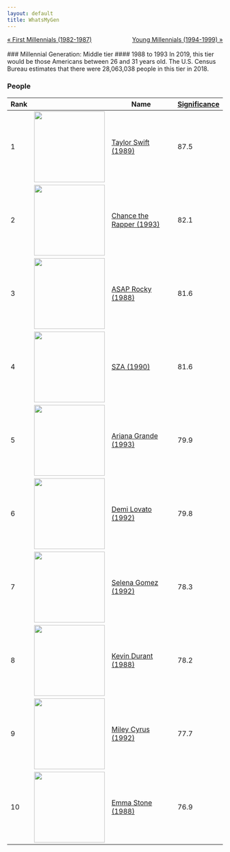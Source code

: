 ```yaml
---
layout: default
title: WhatsMyGen
---
```

<div style="overflow: hidden"><a href="/WhatsMyGen/generations/millennial-first.html" class="previous" style="float: left !important">&laquo; First Millennials (1982-1987)</a><a href="/WhatsMyGen/generations/millennial-young.html" class="next" style="float: right !important">Young Millennials (1994-1999) &raquo;</a></div>
<br>
### Millennial Generation: Middle tier
#### 1988 to 1993
In 2019, this tier would be those Americans between 26 and 31 years old. The U.S. Census Bureau estimates that there were 28,063,038 people in this tier in 2018. 

### People

Rank |     | Name                               | <a href="/WhatsMyGen/FAQ.html#Significance">Significance</a> 
---- | --- | ---------------------------------- | -------- 
1    | <img src="https://upload.wikimedia.org/wikipedia/commons/6/63/Taylor_Swift_2_-_2019_by_Glenn_Francis_%28cropped%29_2.jpg" width="165" /> | [Taylor Swift (1989)](https://en.wikipedia.org/wiki/Taylor_Swift) | 87.5
2    | <img src="https://upload.wikimedia.org/wikipedia/commons/0/03/Chance_the_Rapper_2018_February.png" width="165" /> | [Chance the Rapper (1993)](https://en.wikipedia.org/wiki/Chance_the_Rapper) | 82.1
3    | <img src="https://upload.wikimedia.org/wikipedia/commons/c/c1/A%24AP_Rocky_UIT_2013_%28cropped%29_%28cropped%29.jpg" width="165" /> | [ASAP Rocky (1988)](https://en.wikipedia.org/wiki/ASAP_Rocky) | 81.6
4    | <img src="https://upload.wikimedia.org/wikipedia/commons/3/38/SZA_CTRL_Tour_Toronto_2017_10_%28cropped%29.jpg" width="165" /> | [SZA (1990)](https://en.wikipedia.org/wiki/SZA_(singer)) | 81.6
5    | <img src="https://upload.wikimedia.org/wikipedia/commons/f/fb/Ariana_Grande_Elle_2018.png" width="165" /> | [Ariana Grande (1993)](https://en.wikipedia.org/wiki/Ariana_Grande) | 79.9
6    | <img src="https://upload.wikimedia.org/wikipedia/commons/c/cc/Demi_Lovato_3_%2842749539272%29_%28cropped%29.jpg" width="165" /> | [Demi Lovato (1992)](https://en.wikipedia.org/wiki/Demi_Lovato) | 79.8
7    | <img src="https://upload.wikimedia.org/wikipedia/commons/c/cd/Selena_Gomez_2016.png" width="165" /> | [Selena Gomez (1992)](https://en.wikipedia.org/wiki/Selena_Gomez) | 78.3
8    | <img src="https://upload.wikimedia.org/wikipedia/commons/f/fb/Golden_State_Warriors_Small_Forward_Kevin_Durant_%28cropped%29.jpg" width="165" /> | [Kevin Durant (1988)](https://en.wikipedia.org/wiki/Kevin_Durant) | 78.2
9    | <img src="https://upload.wikimedia.org/wikipedia/commons/3/34/170526-N-EO381-052_Miley_Cyrus_on_Today_show.jpg" width="165" /> | [Miley Cyrus (1992)](https://en.wikipedia.org/wiki/Miley_Cyrus) | 77.7
10   | <img src="https://upload.wikimedia.org/wikipedia/commons/9/9a/Emma_Stone_at_the_39th_Mill_Valley_Film_Festival_%28cropped%29.jpg" width="165" /> | [Emma Stone (1988)](https://en.wikipedia.org/wiki/Emma_Stone) | 76.9
